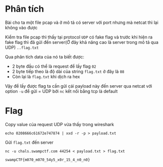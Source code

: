 
# Phân tích
Bài cho ta một file pcap và ở mô tả có server với port nhưng mà netcat thì lại không vào được

Kiểm tra file pcap thì thấy tại protocol `UDP` có fake flag và trước khi hiện ra fake flag thì đã gửi đến server(Ở đây khả năng cao là server trong mô tả qua UDP) `..flag.txt`

Qua phân tích data của nó ta biết được:
- 2 byte đầu có thể là request để lấy flag `02`
- 2 byte tiếp theo là độ dài của string `flag.txt` ở đây là `08` 
- Còn lại là `flag.txt` khi dịch ra hex

Vậy để lấy được flag ta cần gửi cái payload này đến server qua netcat với option `-u` để gửi = UDP bởi `nc` kết nối bằng tcp là default

# Flag
Copy value của request UDP vừa thấy trong wireshark

`echo 0208666c61672e747874 | xxd -r -p > payload.txt`

Gửi `flag.txt` đến server 

`nc -u chals.swampctf.com 44254 < payload.txt > flag.txt`

`swampCTF{m070_m070_54y5_x0r_15_4_n0_n0}`
